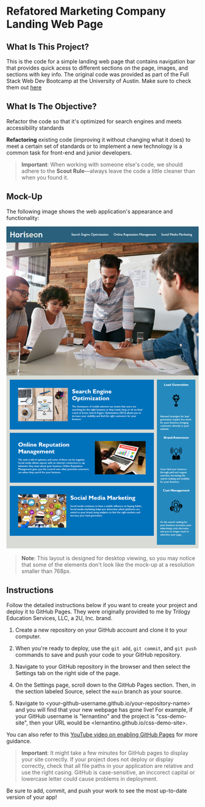 # Refatored Marketing Company Landing Web Page

## What Is This Project?

This is the code for a simple landing web page that contains navigation bar that provides quick acess to different sections on the page, images, and sections with key info. The original code was provided as part of the Full Stack Web Dev Bootcamp at the University of Austin. Make sure to check them out [here](https://techbootcamps.utexas.edu/coding/) 

## What Is The Objective?
Refactor the code so that it's optimized for search engines and meets accessibility standards

**Refactoring** existing code (improving it without changing what it does) to meet a certain set of standards or to implement a new technology is a common task for front-end and junior developers.

> **Important**: When working with someone else's code, we should adhere to the **Scout Rule**&mdash;always leave the code a little cleaner than when you found it.


## Mock-Up

The following image shows the web application's appearance and functionality:

![The Horiseon webpage includes a navigation bar, a header image, and cards with text and images at the bottom of the page.](./Assets/01-html-css-git-homework-demo.png)

> **Note**: This layout is designed for desktop viewing, so you may notice that some of the elements don't look like the mock-up at a resolution smaller than 768px. 

## Instructions

Follow the detailed instructions below if you want to create your project and deploy it to GitHub Pages. They were originally provided to me by Trilogy Education Services, LLC, a 2U, Inc. brand.

1. Create a new repository on your GitHub account and clone it to your computer.

2. When you're ready to deploy, use the `git add`, `git commit`, and `git push` commands to save and push your code to your GitHub repository.

3. Navigate to your GitHub repository in the browser and then select the Settings tab on the right side of the page.

4. On the Settings page, scroll down to the GitHub Pages section. Then, in the section labeled Source, select the `main` branch as your source.

5. Navigate to <your-github-username.github.io/your-repository-name> and you will find that your new webpage has gone live! For example, if your GitHub username is "lernantino" and the project is "css-demo-site", then your URL would be <lernantino.github.io/css-demo-site>.

You can also refer to this [YouTube video on enabling GitHub Pages](https://youtu.be/P4Mu1t5rIXg) for more guidance.

> **Important**: It might take a few minutes for GitHub pages to display your site correctly. If your project does not deploy or display correctly, check that all file paths in your application are relative and use the right casing. GitHub is case-sensitive, an inccorect capital or lowercase letter could cause problems in deployment.

Be sure to add, commit, and push your work to see the most up-to-date version of your app!

